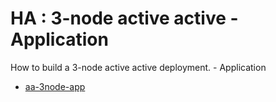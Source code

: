 # HA : 3-node active active - Application

How to build a 3-node active active deployment. - Application

* [aa-3node-app](src/site/markdown/index.md) 
